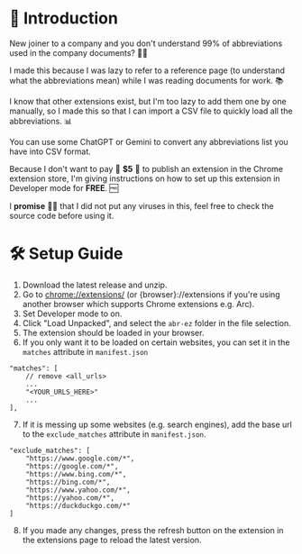# 🚀 Introduction
New joiner to a company and you don't understand 99% of abbreviations used in the company documents? 😵‍💫

I made this because I was lazy to refer to a reference page (to understand what the abbreviations mean) while I was reading documents for work. 📚

I know that other extensions exist, but I'm too lazy to add them one by one manually, so I made this so that I can import a CSV file to quickly load all the abbreviations. 📊 

You can use some ChatGPT or Gemini to convert any abbreviations list you have into CSV format.

Because I don't want to pay 💸 **$5** 💸 to publish an extension in the Chrome extension store, I'm giving instructions on how to set up this extension in Developer mode for **FREE**. 🆓

I **promise** 🤞🏾 that I did not put any viruses in this, feel free to check the source code before using it.

# 🛠️ Setup Guide
1. Download the latest release and unzip.
2. Go to [chrome://extensions/]() (or {browser}://extensions if you're using another browser which supports Chrome extensions e.g. Arc).
3. Set Developer mode to on.
4. Click "Load Unpacked", and select the `abr-ez` folder in the file selection.
5. The extension should be loaded in your browser.
6. If you only want it to be loaded on certain websites, you can set it in the `matches` attribute in `manifest.json`
```
"matches": [
    // remove <all_urls>
    ...
    "<YOUR_URLS_HERE>"
    ...
],
```
7. If it is messing up some websites (e.g. search engines), add the base url to the `exclude_matches` attribute in `manifest.json`.
```
"exclude_matches": [
    "https://www.google.com/*",
    "https://google.com/*",
    "https://www.bing.com/*",
    "https://bing.com/*",
    "https://www.yahoo.com/*",
    "https://yahoo.com/*",
    "https://duckduckgo.com/*"
]
```
8. If you made any changes, press the refresh button on the extension in the extensions page to reload the latest version.